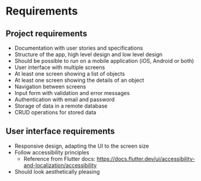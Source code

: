 # Requirements

## Project requirements

- Documentation with user stories and specifications
- Structure of the app, high level design and low level design
- Should be possible to run on a mobile application (iOS, Android or both)
- User interface with multiple screens
- At least one screen showing a list of objects
- At least one screen showing the details of an object
- Navigation between screens
- Input form with validation and error messages
- Authentication with email and password
- Storage of data in a remote database
- CRUD operations for stored data

## User interface requirements

- Responsive design, adapting the UI to the screen size
- Follow accessibility principles
  - Reference from Flutter docs: https://docs.flutter.dev/ui/accessibility-and-localization/accessibility
- Should look aesthetically pleasing
